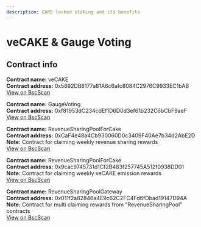 ```yaml
---
description: CAKE locked staking and its benefits
---
```


# veCAKE & Gauge Voting

## Contract info

**Contract name:** veCAKE\
**Contract address:** 0x5692DB8177a81A6c6afc8084C2976C9933EC1bAB\
[View on BscScan](https://bscscan.com/address/0x5692DB8177a81A6c6afc8084C2976C9933EC1bAB)

**Contract name:** GaugeVoting\
**Contract address:** 0xf81953dC234cdEf1D6D0d3ef61b232C6bCbF9aeF\
[View on BscScan](https://bscscan.com/token/0xffdcDD4cF85Ba1b51D7aB498208C0EC7E1910e3b)

**Contract name:** RevenueSharingPoolForCake\
**Contract address:** 0xCaF4e48a4Cb930060D0c3409F40Ae7b34d2AbE2D\
**Note:** Contract for claiming weekly revenue sharing rewards\
[View on BscScan](https://bscscan.com/address/0xCaF4e48a4Cb930060D0c3409F40Ae7b34d2AbE2D)

**Contract name:** RevenueSharingPoolForCake\
**Contract address:** 0x9cac9745731d1Cf2B483f257745A512f0938DD01\
**Note:** Contract for claiming weekly veCAKE emission rewards\
[View on BscScan](https://bscscan.com/address/0x9cac9745731d1Cf2B483f257745A512f0938DD01)

**Contract name:** RevenueSharingPoolGateway\
**Contract address:** 0x011f2a82846a4E9c62C2FC4Fd6fDbad19147D94A\
**Note:** Contract for multi claiming rewards from "RevenueSharingPool" contracts\
[View on BscScan](https://bscscan.com/address/0x011f2a82846a4E9c62C2FC4Fd6fDbad19147D94A)
